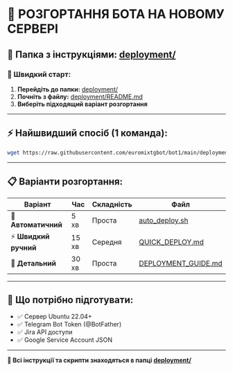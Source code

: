 # 🚀 РОЗГОРТАННЯ БОТА НА НОВОМУ СЕРВЕРІ

## 📂 Папка з інструкціями: **[deployment/](deployment/)**

### 🎯 Швидкий старт:

1. **Перейдіть до папки:** [deployment/](deployment/)
2. **Почніть з файлу:** [deployment/README.md](deployment/README.md)
3. **Виберіть підходящий варіант розгортання**

---

## ⚡ Найшвидший спосіб (1 команда):

```bash
wget https://raw.githubusercontent.com/euromixtgbot/bot1/main/deployment/auto_deploy.sh && chmod +x auto_deploy.sh && sudo ./auto_deploy.sh
```

---

## 📋 Варіанти розгортання:

| Варіант | Час | Складність | Файл |
|---------|-----|------------|------|
| 🤖 **Автоматичний** | 5 хв | Проста | [auto_deploy.sh](deployment/auto_deploy.sh) |
| ⚡ **Швидкий ручний** | 15 хв | Середня | [QUICK_DEPLOY.md](deployment/QUICK_DEPLOY.md) |
| 📖 **Детальний** | 30 хв | Проста | [DEPLOYMENT_GUIDE.md](deployment/DEPLOYMENT_GUIDE.md) |

---

## 🔧 Що потрібно підготувати:

- ✅ Сервер Ubuntu 22.04+
- ✅ Telegram Bot Token (@BotFather)
- ✅ Jira API доступи
- ✅ Google Service Account JSON

---

**📂 Всі інструкції та скрипти знаходяться в папці [deployment/](deployment/)**
